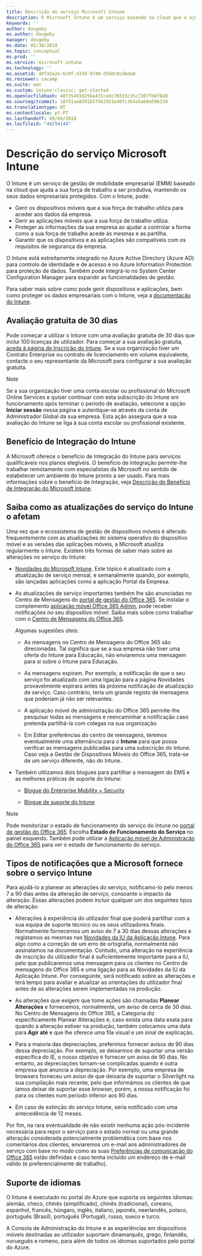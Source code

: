 ```yaml
---
title: Descrição do serviço Microsoft Intune
description: O Microsoft Intune é um serviço baseado na cloud que o ajuda a gerir dispositivos Windows, iOS, Mac OS X, Android e Windows Mobile.
keywords: ''
author: dougeby
ms.author: dougeby
manager: dougeby
ms.date: 05/30/2018
ms.topic: conceptual
ms.prod: ''
ms.service: microsoft-intune
ms.technology: ''
ms.assetid: 40fa5a2e-6c0f-4150-9740-d5ddc0cdbda0
ms.reviewer: cacamp
ms.suite: ems
ms.custom: intune-classic; get-started
ms.openlocfilehash: 48f15493d25ba431cedc76533c35c7307fd0f848
ms.sourcegitcommit: 18f51ae8291b57562921e40fc364a5a60a59b139
ms.translationtype: HT
ms.contentlocale: pt-PT
ms.lasthandoff: 09/09/2018
ms.locfileid: "44254144"
---
```

# <a name="microsoft-intune-service-description"></a>Descrição do serviço Microsoft Intune

O Intune é um serviço de gestão de mobilidade empresarial (EMM) baseado na cloud que ajuda a sua força de trabalho a ser produtiva, mantendo os seus dados empresariais protegidos. Com o Intune, pode:
* Gerir os dispositivos móveis que a sua força de trabalho utiliza para aceder aos dados da empresa.
* Gerir as aplicações móveis que a sua força de trabalho utiliza.
* Proteger as informações da sua empresa ao ajudar a controlar a forma como a sua força de trabalho acede às mesmas e as partilha.
* Garantir que os dispositivos e as aplicações são compatíveis com os requisitos de segurança da empresa.

O Intune está estreitamente integrado no Azure Active Directory (Azure AD) para controlo de identidade e de acesso e no Azure Information Protection para proteção de dados. Também pode integrá-lo no System Center Configuration Manager para expandir as funcionalidades de gestão.

Para saber mais sobre como pode gerir dispositivos e aplicações, bem como proteger os dados empresariais com o Intune, veja a [documentação do Intune](https://docs.microsoft.com/intune/).

## <a name="30-day-free-trial"></a>Avaliação gratuita de 30 dias
Pode começar a utilizar o Intune com uma avaliação gratuita de 30 dias que inclui 100 licenças de utilizador. Para começar a sua avaliação gratuita, [aceda à página de Inscrição do Intune](https://portal.office.com/Signup/Signup.aspx?OfferId=40BE278A-DFD1-470a-9EF7-9F2596EA7FF9&dl=INTUNE_A&ali=1#0%20). Se a sua organização tiver um Contrato Enterprise ou contrato de licenciamento em volume equivalente, contacte o seu representante da Microsoft para configurar a sua avaliação gratuita.

> [!NOTE]
> Se a sua organização tiver uma conta escolar ou profissional do Microsoft Online Services e quiser continuar com esta subscrição do Intune em funcionamento após terminar o período de avaliação, selecione a opção **Iniciar sessão** nessa página e autentique-se através da conta de Administrador Global da sua empresa. Esta ação assegura que a sua avaliação do Intune se liga à sua conta escolar ou profissional existente.

<!--- For a list of settings that you can set up on mobile devices, see:

-   [Enrolled device management capabilities of Microsoft Intune](introduction-intune.md)

-   [Hybrid mobile device management (MDM) with System Center Configuration Manager and Microsoft Intune](/sccm/mdm/understand/hybrid-mobile-device-management)

For more about System Center Configuration Manager, see [Documentation  for System Center Configuration Manager](/sccm/index).--->
## <a name="intune-onboarding-benefit"></a>Benefício de Integração do Intune
A Microsoft oferece o benefício de Integração do Intune para serviços qualificáveis nos planos elegíveis. O benefício de Integração permite-lhe trabalhar remotamente com especialistas da Microsoft no sentido de estabelecer um ambiente do Intune pronto a ser usado. Para mais informações sobre o benefício de Integração, veja [Descrição do Benefício de Integração do Microsoft Intune](http://go.microsoft.com/fwlink/?LinkId=619281).


## <a name="learn-how-intune-service-updates-affect-you"></a>Saiba como as atualizações do serviço do Intune o afetam

Uma vez que o ecossistema de gestão de dispositivos móveis é alterado frequentemente com as atualizações do sistema operativo do dispositivo móvel e as versões das aplicações móveis, a Microsoft atualiza regularmente o Intune. Existem três formas de saber mais sobre as alterações no serviço do Intune:

- [Novidades do Microsoft Intune](whats-new.md). Este tópico é atualizado com a atualização de serviço mensal, e semanalmente quando, por exemplo, são lançadas aplicações como a aplicação Portal da Empresa.

- As atualizações de serviço importantes também lhe são anunciadas no Centro de Mensagens do [portal de gestão do Office 365](https://portal.office.com/Admin/Default.aspx). Se instalar o complemento [aplicação móvel Office 365 Admin](https://support.office.com/article/Office-365-Admin-Mobile-App-e16f6421-2a1a-4142-bf9d-9846600a060a), pode receber notificações no seu dispositivo móvel. Saiba mais sobre como trabalhar com o [Centro de Mensagens do Office 365](https://support.office.com/client/results?Shownav=true&ns=O365ENTADMIN&version=15&ver=15&HelpID=O365E_MCManageUpdates).

    Algumas sugestões úteis:

    - As mensagens no Centro de Mensagens do Office 365 são direcionadas. Tal significa que se a sua empresa não tiver uma oferta do Intune para Educação, não enviaremos uma mensagem para si sobre o Intune para Educação.

    - As mensagens expiram. Por exemplo, a notificação de que o seu serviço foi atualizado com uma ligação para a página Novidades provavelmente expirará antes da próxima notificação de atualização de serviço. Caso contrário, teria um grande registo de mensagens que poderiam já não ser relevantes.

    - A aplicação móvel de administração do Office 365 permite-lhe pesquisar todas as mensagens e reencaminhar a notificação caso pretenda partilhá-la com colegas na sua organização.

    - Em Editar preferências do centro de mensagens, teremos eventualmente uma alternância para o **Intune** para que possa verificar as mensagens publicadas para uma subscrição do Intune. Caso veja a Gestão de Dispositivos Móveis do Office 365, trata-se de um serviço diferente, não do Intune.

- Também utilizamos dois blogues para partilhar a mensagem do EMS e as melhores práticas de suporte do Intune:

    - [Blogue do Enterprise Mobility + Security](https://blogs.technet.microsoft.com/enterprisemobility/)

    - [Blogue de suporte do Intune](https://blogs.technet.microsoft.com/intunesupport/)

>[!Note]
>Pode monitorizar o estado de funcionamento do serviço do Intune no [portal de gestão do Office 365](https://portal.office.com/Admin/Default.aspx). Escolha **Estado de Funcionamento do Serviço** no painel esquerdo. Também pode utilizar a [Aplicação móvel de Administração do Office 365](https://support.office.com/article/Office-365-Admin-Mobile-App-e16f6421-2a1a-4142-bf9d-9846600a060a) para ver o estado de funcionamento do serviço.

## <a name="types-of-notices-microsoft-provides-about-the-intune-service"></a>Tipos de notificações que a Microsoft fornece sobre o serviço Intune

Para ajudá-lo a planear as alterações do serviço, notificamo-lo pelo menos 7 a 90 dias antes da alteração de serviço, consoante o impacto da alteração. Essas alterações podem incluir qualquer um dos seguintes tipos de alteração:

- Alterações à experiência do utilizador final que poderá partilhar com a sua equipa de suporte técnico ou os seus utilizadores finais. Normalmente fornecemos um aviso de 7 a 30 dias dessas alterações e registamos as mesmas nas [Novidades da IU da Aplicação Intune](whats-new-app-ui.md). Para algo como a correção de um erro de ortografia, normalmente não assinalamos na documentação. Contudo, uma alteração na experiência de inscrição do utilizador final é suficientemente importante para a IU, pelo que publicaremos uma mensagem para os clientes no Centro de mensagens do Office 365 e uma ligação para as Novidades da IU da Aplicação Intune. Por conseguinte, será notificado sobre as alterações e terá tempo para avaliar e atualizar as orientações do utilizador final antes de as alterações serem implementadas na produção.

- As alterações que exigem que tome ações são chamadas **Planear Alterações** e fornecemos, normalmente, um aviso de cerca de 30 dias. No Centro de Mensagens do Office 365, a Categoria diz especificamente Planear Alterações e, caso exista uma data exata para quando a alteração estiver na produção, também colocamos uma data para **Agir até** e que lhe oferece uma fila visual e um sinal de explicação.

- Para a maioria das depreciações, preferimos fornecer avisos de 90 dias dessa depreciação. Por exemplo, se deixarmos de suportar uma versão específica do IE, o nosso objetivo é fornecer um aviso de 90 dias. No entanto, as depreciações tornam-se complicadas quando é outra empresa que anuncia a depreciação. Por exemplo, uma empresa de browsers forneceu um aviso de que deixaria de suportar o Silverlight na sua compilação mais recente, pelo que informámos os clientes de que íamos deixar de suportar esse browser, porém, a nossa notificação foi para os clientes num período inferior aos 90 dias.

- Em caso de extinção do serviço Intune, seria notificado com uma antecedência de 12 meses.

Por fim, na rara eventualidade de não existir nenhuma ação pós-incidente necessária para repor o serviço para o estado normal ou uma grande alteração considerada potencialmente problemática com base nos comentários dos clientes, enviaremos um e-mail aos administradores de serviço com base no modo como as suas [Preferências de comunicação do Office 365](https://support.office.com/article/Change-your-contact-preferences-for-communications-from-Microsoft-6f70de1b-a64d-4498-bfbd-be8c83a9c0fc) estão definidas e caso tenha incluído um endereço de e-mail válido (e preferencialmente de trabalho).  


<!--- ## Choose the management solution that’s right for you
You can set up Intune in several ways to manage and help protect your company's mobile devices and computers (referred to as **devices** in this article).

- **Intune stand-alone configuration.** Use the web-based admin console in Intune to manage devices in your organization. Intune can be used without any on-premises IT infrastructure. If you use Intune with Active Directory Domain Services, you can use domain user accounts that you manage with Domain Services with Intune.

- **Intune with System Center Configuration Manager.** Use the Configuration Manager management console to manage computers and mobile devices in your enterprise. This configuration can help you to manage all your organization’s devices through a single console, the Configuration Manager Admin Console. Configuration Manager supports large numbers of mobile devices, servers, and computers. For more about Configuration Manager, see [Hybrid mobile device management (MDM) with System Center Configuration Manager and Microsoft Intune](/sccm/mdm/understand/hybrid-mobile-device-management). For more help deciding which approach is right for you, see [Choose between Microsoft Intune standalone and hybrid mobile device management with Configuration Manager](/sccm/mdm/understand/choose-between-standalone-intune-and-hybrid-mobile-device-management).--->

## <a name="language-support"></a>Suporte de idiomas
O Intune é executado no portal do Azure que suporta os seguintes idiomas: alemão, checo, chinês (simplificado), chinês (tradicional), coreano, espanhol, francês, húngaro, inglês, italiano, japonês, neerlandês, polaco, português (Brasil), português (Portugal), russo, sueco e turco.

A Consola de Administração do Intune e as experiências em dispositivos móveis destinadas ao utilizador suportam dinamarquês, grego, finlandês, norueguês e romeno, para além de todos os idiomas suportados pelo portal do Azure.

<!--- ## Learn more about Intune
Use these resources to learn more about Intune:

- The [Microsoft Intune Trust Center](https://www.microsoft.com/server-cloud/products/intune-trust-center/) provides information about the security, privacy, and compliance practices of Intune, and it describes some of Intune's certifications.

- [Enrolled device management capabilities of Microsoft Intune](introduction-intune.md)--->
